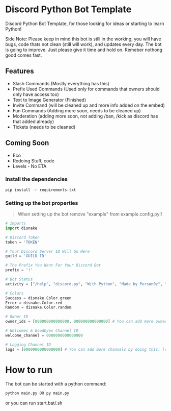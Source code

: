 # Discord Python Bot Template

Discord Python Bot Template, for those looking for ideas or starting to learn Python!

Side Note: Please keep in mind this bot is still in the working, you will have bugs, code thats not clean (still will work), and updates every day. The bot is going to  improve. Just please give it time and hold on. Remeber nothong good comes fast.

## Features

- Slash Commands (Mostly everything has this)
- Prefix Used Commands (Used only for commands that owners should only have access too)
- Text to Image Generator (Finished)
- Invite Command (will be cleaned up and more info added on the embed)
- Fun Commands (Adding more soon, needs to be cleaned up)
- Moderation (adding more soon, not adding /ban, /kick as discord has that added already)
- Tickets (needs to be cleaned)

## Coming Soon
- Eco
- Redoing Stuff, code
- Levels - No ETA

### Install the dependencies

```sh
pip install -r requirements.txt
```

### Setting up the bot properties

> When setting up the bot remove "example" from example.config.py!!
```python
# Imports
import disnake

# Discord Token
token = 'TOKEN'

# Your Discord Server ID Will Go Here 
guild = 'GUILD ID'

# The Prefix You Want For Your Discord Bot
prefix = '!'

# Bot Status
activity = ["/help", "discord.py", "With Python", "Made by Person0z", "v1.5.2"]

# Colors
Success = disnake.Color.green
Error = disnake.Color.red
Random = disnake.Color.random

# Owner ID
owner_ids = [000000000000000, 000000000000000] # You can add more owner ids by adding a comma and the id

# Welcomes & Goodbyes Channel ID
welcome_channel = 0000000000000000

# Logging Channel ID
logs = [0000000000000000] # You can add more channels by doing this: [channel_id, channel_id, channel_id]
```

# How to run
The bot can be started with a python command:
```sh
python main.py OR py main.py
```
or you can run start.bat/.sh
